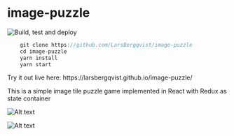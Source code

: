 # image-puzzle
![Build, test and deploy](https://github.com/larsbergqvist/image-puzzle/actions/workflows/ci.yml/badge.svg)

<p>

```javascript
    git clone https://github.com/LarsBergqvist/image-puzzle
    cd image-puzzle
    yarn install
    yarn start
```
<p>Try it out live here: https://larsbergqvist.github.io/image-puzzle/  
<p>This is a simple image tile puzzle game implemented in React with Redux as state container  
    
![Alt text](https://github.com/LarsBergqvist/image-puzzel/blob/main/screenshot.png?raw=true 'Image puzzle')  

![Alt text](https://github.com/LarsBergqvist/image-puzzel/blob/main/image-puzzle.gif?raw=true 'Image puzzle animation')
